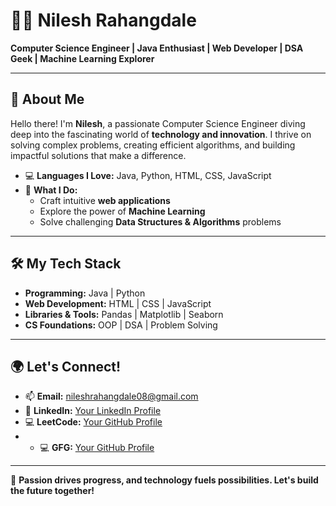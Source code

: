 # 👨‍💻 Nilesh Rahangdale  

**Computer Science Engineer | Java Enthusiast | Web Developer | DSA Geek | Machine Learning Explorer**  

---

## 👋 About Me  

Hello there! I'm **Nilesh**, a passionate Computer Science Engineer diving deep into the fascinating world of **technology and innovation**. I thrive on solving complex problems, creating efficient algorithms, and building impactful solutions that make a difference.  

- 💻 **Languages I Love:** Java, Python, HTML, CSS, JavaScript  
- 🚀 **What I Do:**  
  - Craft intuitive **web applications**  
  - Explore the power of **Machine Learning**  
  - Solve challenging **Data Structures & Algorithms** problems  
---

## 🛠️ My Tech Stack  

- **Programming:** Java | Python  
- **Web Development:** HTML | CSS | JavaScript  
- **Libraries & Tools:** Pandas | Matplotlib | Seaborn  
- **CS Foundations:** OOP | DSA | Problem Solving  

---

## 🌍 Let's Connect!  

- 📫 **Email:** [nileshrahangdale08@gmail.com](mailto:nileshrahangdale08@gmail.com)  
- 💼 **LinkedIn:** [Your LinkedIn Profile](https://www.linkedin.com/in/nilesh-rahangdale-7363a2268/)  
- 💻 **LeetCode:** [Your GitHub Profile](https://leetcode.com/u/nileshrahangdale08/)
- - 💻 **GFG:** [Your GitHub Profile](https://www.geeksforgeeks.org/user/nileshrahaie7c/)
---

🎯 **Passion drives progress, and technology fuels possibilities. Let's build the future together!**  
